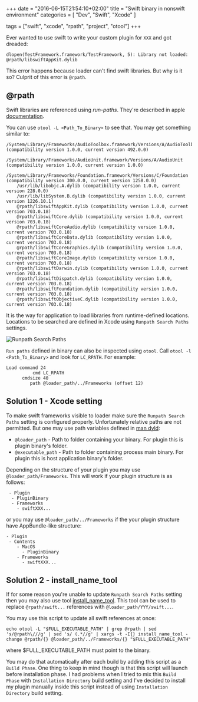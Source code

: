 +++
date = "2016-06-15T21:54:10+02:00"
title = "Swift binary in nonswift environment"
categories = [
  "Dev",
  "Swift",
  "Xcode"
]

tags = ["swift", "xcode", "rpath", "project", "otool"]
+++

Ever wanted to use swift to write your custom plugin for `XXX` and got dreaded:

```
dlopen(TestFramework.framework/TestFramework, 5): Library not loaded: @rpath/libswiftAppKit.dylib
```
<!--more-->

This error happens because loader can't find swift libraries. But why is it so? Culprit of this error is `@rpath`.

## @rpath

Swift libraries are referenced using _run-paths_. They're described in apple [documentation](https://developer.apple.com/library/mac/documentation/DeveloperTools/Conceptual/DynamicLibraries/100-Articles/RunpathDependentLibraries.html).

You can use `otool -L <Path_To_Binary>` to see that.
You may get something similar to:
```
/System/Library/Frameworks/AudioToolbox.framework/Versions/A/AudioToolbox (compatibility version 1.0.0, current version 492.0.0)
	/System/Library/Frameworks/AudioUnit.framework/Versions/A/AudioUnit (compatibility version 1.0.0, current version 1.0.0)
	/System/Library/Frameworks/Foundation.framework/Versions/C/Foundation (compatibility version 300.0.0, current version 1258.0.0)
	/usr/lib/libobjc.A.dylib (compatibility version 1.0.0, current version 228.0.0)
	/usr/lib/libSystem.B.dylib (compatibility version 1.0.0, current version 1226.10.1)
	@rpath/libswiftAppKit.dylib (compatibility version 1.0.0, current version 703.0.18)
	@rpath/libswiftCore.dylib (compatibility version 1.0.0, current version 703.0.18)
	@rpath/libswiftCoreAudio.dylib (compatibility version 1.0.0, current version 703.0.18)
	@rpath/libswiftCoreData.dylib (compatibility version 1.0.0, current version 703.0.18)
	@rpath/libswiftCoreGraphics.dylib (compatibility version 1.0.0, current version 703.0.18)
	@rpath/libswiftCoreImage.dylib (compatibility version 1.0.0, current version 703.0.18)
	@rpath/libswiftDarwin.dylib (compatibility version 1.0.0, current version 703.0.18)
	@rpath/libswiftDispatch.dylib (compatibility version 1.0.0, current version 703.0.18)
	@rpath/libswiftFoundation.dylib (compatibility version 1.0.0, current version 703.0.18)
	@rpath/libswiftObjectiveC.dylib (compatibility version 1.0.0, current version 703.0.18)
```

It is the way for application to load libraries from runtime-defined locations. Locations to be searched are defined in Xcode using `Runpath Search Paths` settings.

![Runpath Search Paths](/img/swift-in-nonswift-env-rpath.png)

`Run paths` defined in binary can also be inspected using `otool`.
Call `otool -l <Path_To_Binary>` and look for `LC_RPATH`.
For example:
```
Load command 24
          cmd LC_RPATH
      cmdsize 40
         path @loader_path/../Frameworks (offset 12)
```

## Solution 1 - Xcode setting
To make swift frameworks visible to loader make sure the `Runpath Search Paths` setting is configured properly.
Unfortunately relative paths are not permitted. But one may use path variables defined in [man dyld](https://developer.apple.com/legacy/library/documentation/Darwin/Reference/ManPages/man1/dyld.1.html):

 - `@loader_path` - Path to folder containing your binary. For plugin this is plugin binary's folder.
 - `@executable_path` - Path to folder containing process main binary. For plugin this is host application binary's folder.

Depending on the structure of your plugin you may use `@loader_path/Frameworks`. This will work if your plugin structure is as follows:
```
 - Plugin
  - PluginBinary
  - Frameworks
    - swiftXXX...
```
or you may use `@loader_path/../Frameworks` if the your plugin structure have AppBundle-like structure:
```
- Plugin
 - Contents
    - MacOS
      - PluginBinary
    - Frameworks
      - swiftXXX...
```

## Solution 2 - install_name_tool

If for some reason you're unable to update `Runpath Search Paths` setting then you may also use tool [install_name_tool](http://www.manpagez.com/man/1/install_name_tool/). This tool can be used to replace `@rpath/swift...` references with `@loader_path/YYY/swift...`.

You may use this script to update all swift references at once:
```
echo otool -L "$FULL_EXECUTABLE_PATH" | grep @rpath | sed 's/@rpath\///g' | sed 's/ (.*//g' | xargs -t -I{} install_name_tool -change @rpath/{} @loader_path/../Frameworks/{} "$FULL_EXECUTABLE_PATH"
```
where $FULL_EXECUTABLE_PATH must point to the binary.

You may do that automatically after each build by adding this script as a `Build Phase`. One thing to keep in mind though is that this script will launch before installation phase. I had problems when I tried to mix this `Build Phase` with `Installation Directory` build setting and I've decided to install my plugin manually inside this script instead of using `Installation Directory` build setting.
